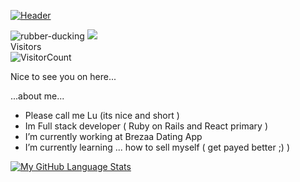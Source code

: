 
[![Header](https://raw.githubusercontent.com/MartinHeinz/<OWNER>/<OWNER>/readme_header.png "Header")](https://some-url.dev/)

![rubber-ducking](https://user-images.githubusercontent.com/64465947/157428970-c5f0b97d-ff5a-4081-a22a-84e8fae5926f.gif)
![](https://github-readme-stats.vercel.app/api?username=LyuboDias&show_icons=true&title_color=00D0D0&icon_color=C72C53&text_color=FAEA12&bg_color=151515)
<br/>
Visitors
<br/>
![VisitorCount](https://profile-counter.glitch.me/{LyuboDias}/count.svg)

Nice to see you on here...

...about me...

 - Please call me Lu (its nice and short )
 - Im Full stack developer ( Ruby on Rails and React primary )
 - I’m currently working at Brezaa Dating App
 - I’m currently learning ... how to sell myself ( get payed better ;) )


[![My GitHub Language Stats](https://github-readme-stats.vercel.app/api/top-langs/?username=LyuboDias&langs_count=5&theme=tokyonight)]()
